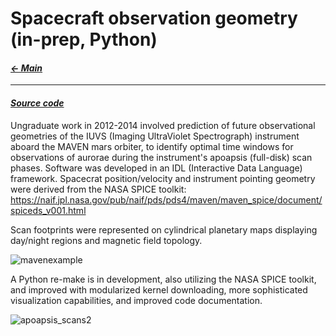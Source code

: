 # Spacecraft observation geometry (in-prep, Python)

#### _[&larr; Main](index.md)_

---

#### _[Source code](maven1.py)_

Ungraduate work in 2012-2014 involved prediction of future observational geometries of the IUVS (Imaging UltraViolet Spectrograph) instrument aboard the MAVEN mars orbiter, to identify optimal time windows for observations of aurorae during the instrument's apoapsis (full-disk) scan phases. Software was developed in an IDL (Interactive Data Language) framework. 
Spacecrat position/velocity and instrument pointing geometry were derived from the NASA SPICE toolkit:
https://naif.jpl.nasa.gov/pub/naif/pds/pds4/maven/maven_spice/document/spiceds_v001.html

Scan footprints were represented on cylindrical planetary maps displaying day/night regions and magnetic field topology.

![mavenexample](https://github.com/user-attachments/assets/fda03388-def1-4cd9-b068-cbdd80ea286e)

A Python re-make is in development, also utilizing the NASA SPICE toolkit, and improved with modularized kernel downloading, more sophisticated visualization capabilities, and improved code documentation.

![apoapsis_scans2](https://github.com/user-attachments/assets/14104b63-4a01-481d-9650-3505e6bacac2)
